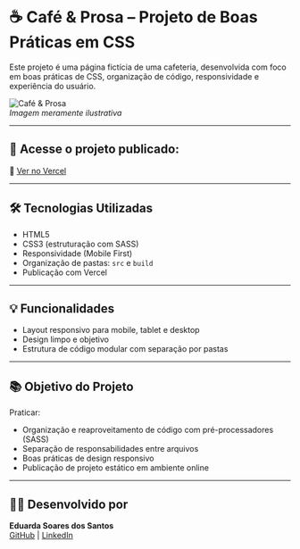 # ☕ Café & Prosa – Projeto de Boas Práticas em CSS

Este projeto é uma página fictícia de uma cafeteria, desenvolvida com foco em boas práticas de CSS, organização de código, responsividade e experiência do usuário.

![Café & Prosa](https://servidor-estaticos-red-rho.vercel.app/imagem_2025-04-08_164142576.png)  
*Imagem meramente ilustrativa*

---

## 🚀 Acesse o projeto publicado:
🔗 [Ver no Vercel](https://cafe-fk5o81opx-eduarda-soares-projects.vercel.app)

---

## 🛠 Tecnologias Utilizadas

- HTML5
- CSS3 (estruturação com SASS)
- Responsividade (Mobile First)
- Organização de pastas: `src` e `build`
- Publicação com Vercel

---

## 💡 Funcionalidades

- Layout responsivo para mobile, tablet e desktop
- Design limpo e objetivo
- Estrutura de código modular com separação por pastas

---

## 📚 Objetivo do Projeto

Praticar:
- Organização e reaproveitamento de código com pré-processadores (SASS)
- Separação de responsabilidades entre arquivos
- Boas práticas de design responsivo
- Publicação de projeto estático em ambiente online

---

## 👩‍💻 Desenvolvido por
**Eduarda Soares dos Santos**  
[GitHub](https://github.com/Dudda-soares) | [LinkedIn](https://www.linkedin.com/in/eduarda-soares)

